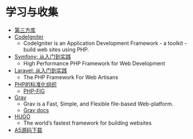 # 学习与收集

- [第三方库](APP.md)
- [CodeIgniter](https://codeigniter.com/user_guide/)
  - CodeIgniter is an Application Development Framework - a toolkit - build web sites using PHP.
- [Symfony: 从入门到实践](SYMFONY.md)
  - High Performance PHP Framework for Web Development
- [Laravel: 从入门到实践](Laravel.md) 
  - The PHP Framework For Web Artisans
- [PHP的标准化组织](https://www.php-fig.org)
  - [PHP-FIG](https://github.com/php-fig/fig-standards)
- [Grav](https://getgrav.org/) 
  - Grav is a Fast, Simple, and Flexible file-based Web-platform.
  - [Grav docs](https://learn.getgrav.org/)
- [HUGO](https://gohugo.io/)
  - The world’s fastest framework for building websites
- [A5源码下载](https://www.a5xiazai.com/) 